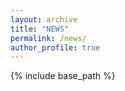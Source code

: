 ```yaml
---
layout: archive
title: "NEWS"
permalink: /news/
author_profile: true
---
```


{% include base_path %}


